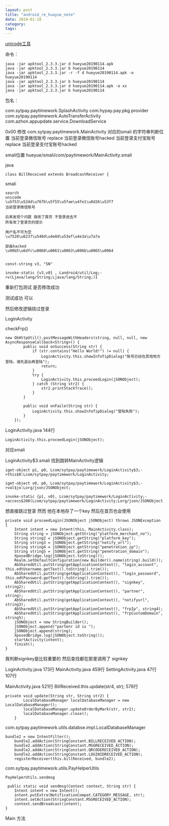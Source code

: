 ```yaml
---
layout: post
title: "android_re_huayue_note"
date: 2019-01-18
category: 
tags: 
---
```

[unicode工具](http://tool.chinaz.com/tools/unicode.aspx)

命令：

	java -jar apktool_2.3.3.jar d hueyue20190114.apk 
	java -jar apktool_2.3.3.jar b hueyue20190114
	java -jar apktool_2.3.3.jar -r -f d hueyue20190114.apk -o hueyue20190114
	java -jar apktool_2.3.3.jar b hueyue20190114
	java -jar apktool_2.3.3.jar d hueyue20190114.apk -o xx
	java -jar apktool_2.3.3.jar b hueyue20190114

包名：

com.sytpay.paytimework.SplashActivity
com.hypay.pay.pkg provider
com.sytpay.paytimework.AutoTransferActivity
com.azhon.appupdate.service.DownloadService

0x00
修改
com.sytpay.paytimework.MainActivity
对应的smali
的字符串判断位置
当前登录微信账号 replace 当前登录微信账号hacked
当前登录支付宝账号 replace 当前登录支付宝账号hacked

smali位置
hueyue/smali/com/paytimework/MainActivity.smali

java

	class BillReceived extends BroadcastReceiver {

smali
	
	search
	unicode
	\u5f53\u524d\u767b\u5f55\u5fae\u4fe1\u8d26\u53f7
	当前登录微信账号

	后来发现个问题 我改了首页 不登录进去不
	所有改了登录页的提示

	用户名不可为空
	\u7528\u6237\u540d\u4e0d\u53ef\u4e3a\u7a7a

	邵淼hacked
	\u90b5\u6dfc\u0068\u0061\u0063\u006b\u0065\u0064


	const-string v3, "SN"

    invoke-static {v3,v0} , Landroid/util/Log;->v(Ljava/lang/String;Ljava/lang/String;)I

重新打包测试 是否修改成功

测试成功 可以

然后修改逻辑绕过登录

	
LoginActivity

checkFrp()

	new OkHttpUtil().postMessageWithHeaders(string, null, null, new AsyncResponseCallback<String>() {
            public void onSuccess(String str) {
                if (str.contains("Hello World!") != null) {
                    LoginActivity.this.showInfoTipDialog("账号已经在其他地方登陆，请先退出再登陆");
                    return;
                }
                try {
                    LoginActivity.this.proceedLogin(jSONObject);
                } catch (String str2) {
                    str2.printStackTrace();
                }
            }

            public void onFaile(String str) {
                LoginActivity.this.showInfoTipDialog("登陆失败");
            }
        });

LoginActivity.java 144行

	LoginActivity.this.proceedLogin(jSONObject);

对应smali

LoginActivity$3.smali 找到跳转MainActivity逻辑

	iget-object p1, p0, Lcom/sytpay/paytimework/LoginActivity$3;->this$0:Lcom/sytpay/paytimework/LoginActivity;

    iget-object v0, p0, Lcom/sytpay/paytimework/LoginActivity$3;->val$jo:Lorg/json/JSONObject;

    invoke-static {p1, v0}, Lcom/sytpay/paytimework/LoginActivity;->access$200(Lcom/sytpay/paytimework/LoginActivity;Lorg/json/JSONObject;)V

想直接跳过登录 然而 他在本地存了一个key 然后在首页也会使用

	private void proceedLogin(JSONObject jSONObject) throws JSONException {
        Intent intent = new Intent(this, MainActivity.class);
        String string = jSONObject.getString("platform_merchant_no");
        String string2 = jSONObject.getString("platform_key");
        String string3 = jSONObject.getString("notify_url");
        String string4 = jSONObject.getString("penetration_ip");
        String string5 = jSONObject.getString("penetration_domain");
        XposedBridge.log(jSONObject.toString());
        Realm.setDefaultConfiguration(new Builder().name(string).build());
        AbSharedUtil.putString(getApplicationContext(), "login_account", this.edtUsername.getText().toString().trim());
        AbSharedUtil.putString(getApplicationContext(), "login_password", this.edtPassword.getText().toString().trim());
        AbSharedUtil.putString(getApplicationContext(), "signkey", string2);
        AbSharedUtil.putString(getApplicationContext(), "partner", string);
        AbSharedUtil.putString(getApplicationContext(), "notifyurl", string3);
        AbSharedUtil.putString(getApplicationContext(), "frpIp", string4);
        AbSharedUtil.putString(getApplicationContext(), "frpCustomDomain", string5);
        jSONObject = new StringBuilder();
        jSONObject.append("partenr id is ");
        jSONObject.append(string);
        XposedBridge.log(jSONObject.toString());
        startActivity(intent);
        finish();
    }

我判断signkey是比较重要的 然后查找都在那里调用了 signkey

LoginActivity.java  173行
MainActivity.java 459行
SettingActivity.java 47行 107行

MainActivity.java 
521行
BillReceived.this.update(str4, str);
578行

	private void update(String str, String str2) {
            LocalDatabaseManager localDatabaseManager = new LocalDatabaseManager();
            localDatabaseManager.updateOrderByMark(str, str2);
            localDatabaseManager.close();
        }

com.sytpay.paytimework.utils.databse.impl.LocalDatabaseManager


	bundle2 = new IntentFilter();
        bundle2.addAction(StringConstant.BILLRECEIVED_ACTION);
        bundle2.addAction(StringConstant.MSGRECEIVED_ACTION);
        bundle2.addAction(StringConstant.QRCODERECEIVED_ACTION);
        bundle2.addAction(StringConstant.LOGINIDRECEIVED_ACTION);
        registerReceiver(this.billReceived, bundle2);

com.sytpay.paytimework.utils.PayHelperUtils

    PayHelperUtils.sendmsg

     public static void sendmsg(Context context, String str) {
        Intent intent = new Intent();
        intent.putExtra(NotificationCompat.CATEGORY_MESSAGE, str);
        intent.setAction(StringConstant.MSGRECEIVED_ACTION);
        context.sendBroadcast(intent);
    }

Main 方法
